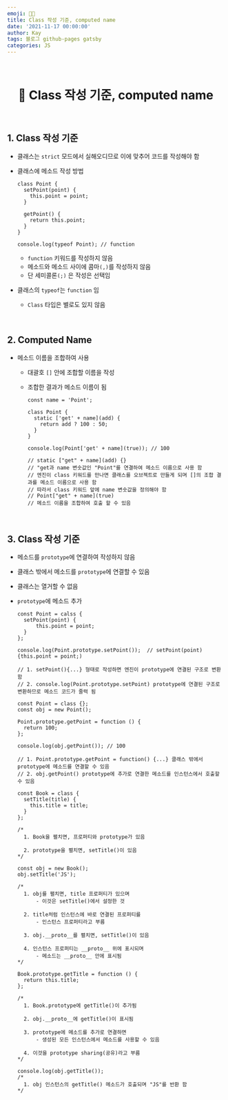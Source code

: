 ```yaml
---
emoji: 👨‍💻
title: Class 작성 기준, computed name
date: '2021-11-17 00:00:00'
author: Kay
tags: 블로그 github-pages gatsby
categories: JS
---
```


<br>

<h1 align="center">
  👋  Class 작성 기준, computed name
</h1>

<br>

## 1. Class 작성 기준

- 클래스는 `strict` 모드에서 실해오디므로 이에 맞추어 코드를 작성해야 함

- 클래스에 메소드 작성 방법

  ```tsx
  class Point {
    setPoint(point) {
      this.point = point;
    }

    getPoint() {
      return this.point;
    }
  }

  console.log(typeof Point); // function
  ```

  - `function` 키워드를 작성하지 않음
  - 메소드와 메소드 사이에 콤마`(,)`를 작성하지 않음
  - 단 세미콜론`(;)` 은 작성은 선택임

- 클래스의 `typeof`는 `function` 임
  - `Class` 타입은 별로도 있지 않음

<br>

## 2. Computed Name

- 메소드 이름을 조합하여 사용

  - 대괄호 `[]` 안에 조합할 이름을 작성

  - 조합한 결과가 메소드 이름이 됨

    ```tsx
    const name = 'Point';

    class Point {
      static ['get' + name](add) {
        return add ? 100 : 50;
      }
    }

    console.log(Point['get' + name](true)); // 100

    // static ["get" + name](add) {}
    // "get과 name 변숫값인 "Point"를 연결하여 메소드 이름으로 사용 함
    // 엔진이 class 키워드를 만나면 클래스를 오브젝트로 만들게 되며 []의 조합 결과를 메소드 이름으로 사용 함
    // 따라서 class 키워드 앞에 name 변숫값을 정의해야 함
    // Point["get" + name](true)
    // 메소드 이름을 조합하여 호출 할 수 있음
    ```

<br>

## 3. Class 작성 기준

- 메소드를 `prototype`에 연결하여 작성하지 않음
- 클래스 밖에서 메소드를 `prototype`에 연결할 수 있음
- 클래스는 열거할 수 없음
- `prototype`에 메소드 추가

  ```tsx
  const Point = calss {
  	setPoint(point) {
  		this.point = point;
  	}
  };

  console.log(Point.prototype.setPoint());  // setPoint(point) {this.point = point;)

  // 1. setPoint(){...} 형태로 작성하면 엔진이 prototype에 연결된 구조로 변환함
  // 2. console.log(Point.prototype.setPoint) prototype에 연결된 구조로 변환하므로 메소드 코드가 줄력 됨
  ```

  ```tsx
  const Point = class {};
  const obj = new Point();

  Point.prototype.getPoint = function () {
    return 100;
  };

  console.log(obj.getPoint()); // 100

  // 1. Point.prototype.getPoint = function() {...} 클래스 밖에서 prototype에 메소드를 연결할 수 있음
  // 2. obj.getPoint() prototype에 추가로 연결한 메소드를 인스턴스에서 호출할 수 있음
  ```

  ```tsx
  const Book = class {
    setTitle(title) {
      this.title = title;
    }
  };

  /*
  	1. Book을 펼치면, 프로퍼티와 prototype가 있음
  
  	2. prototype을 펼치면, setTitle()이 있음
  */

  const obj = new Book();
  obj.setTitle('JS');

  /*
  	1. obj를 펼치면, title 프로퍼티가 있으며
  		- 이것은 setTitle()에서 설정한 것
  
  	2. title처럼 인스턴스에 바로 연결된 프로퍼티를
  		- 인스턴스 프로퍼티라고 부름
  
  	3. obj.__proto__를 펼치면, setTitle()이 있음
  
  	4. 인스턴스 프로퍼티는 __proto__ 위에 표시되며
  		- 메소드는 __proto__ 안에 표시됨
  */

  Book.prototype.getTitle = function () {
    return this.title;
  };

  /*
  	1. Book.prototype에 getTitle()이 추가됨
  
  	2. obj.__proto__에 getTitle()이 표시됨
  
  	3. prototype에 메소드를 추가로 연결하면
  		- 생성된 모든 인스턴스에서 메소드를 사용할 수 있음
  
  	4. 이것을 prototype sharing(공유)라고 부름
  */

  console.log(obj.getTitle());
  /*
  	1. obj 인스턴스의 getTitle() 메소드가 호출되며 "JS"를 반환 함
  */
  ```

```toc

```
